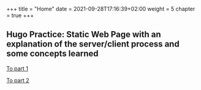 +++
title = "Home"
date = 2021-09-28T17:16:39+02:00
weight = 5
chapter = true
+++

## Hugo Practice: Static Web Page with an explanation of the server/client process and some concepts learned

[To part 1](/practica1/)

[To part 2](/practica2/)
